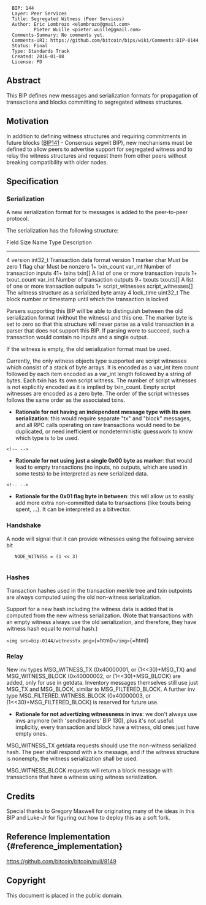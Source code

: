       BIP: 144
      Layer: Peer Services
      Title: Segregated Witness (Peer Services)
      Author: Eric Lombrozo <elombrozo@gmail.com>
              Pieter Wuille <pieter.wuille@gmail.com>
      Comments-Summary: No comments yet.
      Comments-URI: https://github.com/bitcoin/bips/wiki/Comments:BIP-0144
      Status: Final
      Type: Standards Track
      Created: 2016-01-08
      License: PD

## Abstract

This BIP defines new messages and serialization formats for propagation
of transactions and blocks committing to segregated witness structures.

## Motivation

In addition to defining witness structures and requiring commitments in
future blocks
([BIP141](https://github.com/bitcoin/bips/blob/master/bip-0141.mediawiki) -
Consensus segwit BIP), new mechanisms must be defined to allow peers to
advertise support for segregated witness and to relay the witness
structures and request them from other peers without breaking
compatibility with older nodes.

## Specification

### Serialization

A new serialization format for tx messages is added to the peer-to-peer
protocol.

The serialization has the following structure:

  Field Size   Name               Type                   Description
  ------------ ------------------ ---------------------- ---------------------------------------------------------------------
  4            version            int32_t                Transaction data format version
  1            marker             char                   Must be zero
  1            flag               char                   Must be nonzero
  1+           txin_count         var_int                Number of transaction inputs
  41+          txins              txin\[\]               A list of one or more transaction inputs
  1+           txout_count        var_int                Number of transaction outputs
  9+           txouts             txouts\[\]             A list of one or more transaction outputs
  1+           script_witnesses   script_witnesses\[\]   The witness structure as a serialized byte array
  4            lock_time          uint32_t               The block number or timestamp until which the transaction is locked

Parsers supporting this BIP will be able to distinguish between the old
serialization format (without the witness) and this one. The marker byte
is set to zero so that this structure will never parse as a valid
transaction in a parser that does not support this BIP. If parsing were
to succeed, such a transaction would contain no inputs and a single
output.

If the witness is empty, the old serialization format must be used.

Currently, the only witness objects type supported are script witnesses
which consist of a stack of byte arrays. It is encoded as a var_int item
count followed by each item encoded as a var_int length followed by a
string of bytes. Each txin has its own script witness. The number of
script witnesses is not explicitly encoded as it is implied by
txin_count. Empty script witnesses are encoded as a zero byte. The order
of the script witnesses follows the same order as the associated txins.

-   **Rationale for not having an independent message type with its own
    serialization**: this would require separate \"tx\" and \"block\"
    messages, and all RPC calls operating on raw transactions would need
    to be duplicated, or need inefficient or nondeterministic guesswork
    to know which type is to be used.

```{=html}
<!-- -->
```
-   **Rationale for not using just a single 0x00 byte as marker**: that
    would lead to empty transactions (no inputs, no outputs, which are
    used in some tests) to be interpreted as new serialized data.

```{=html}
<!-- -->
```
-   **Rationale for the 0x01 flag byte in between**: this will allow us
    to easily add more extra non-committed data to transactions (like
    txouts being spent, \...). It can be interpreted as a bitvector.

### Handshake

A node will signal that it can provide witnesses using the following
service bit

`   NODE_WITNESS = (1 << 3)`\
`   `

### Hashes

Transaction hashes used in the transaction merkle tree and txin
outpoints are always computed using the old non-witness serialization.

Support for a new hash including the witness data is added that is
computed from the new witness serialization. (Note that transactions
with an empty witness always use the old serialization, and therefore,
they have witness hash equal to normal hash.)

`<img src=bip-0144/witnesstx.png>`{=html}`</img>`{=html}

### Relay

New inv types MSG_WITNESS_TX (0x40000001, or (1\<\<30)+MSG_TX) and
MSG_WITNESS_BLOCK (0x40000002, or (1\<\<30)+MSG_BLOCK) are added, only
for use in getdata. Inventory messages themselves still use just MSG_TX
and MSG_BLOCK, similar to MSG_FILTERED_BLOCK. A further inv type
MSG_FILTERED_WITNESS_BLOCK (0x40000003, or (1\<\<30)+MSG_FILTERED_BLOCK)
is reserved for future use.

-   **Rationale for not advertizing witnessness in invs**: we don\'t
    always use invs anymore (with \'sendheaders\' BIP 130), plus it\'s
    not useful: implicitly, every transaction and block have a witness,
    old ones just have empty ones.

MSG_WITNESS_TX getdata requests should use the non-witness serialized
hash. The peer shall respond with a tx message, and if the witness
structure is nonempty, the witness serialization shall be used.

MSG_WITNESS_BLOCK requests will return a block message with transactions
that have a witness using witness serialization.

## Credits

Special thanks to Gregory Maxwell for originating many of the ideas in
this BIP and Luke-Jr for figuring out how to deploy this as a soft fork.

## Reference Implementation {#reference_implementation}

<https://github.com/bitcoin/bitcoin/pull/8149>

## Copyright

This document is placed in the public domain.
